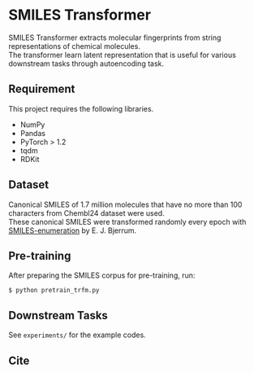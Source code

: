 # SMILES Transformer

SMILES Transformer extracts molecular fingerprints from string representations of chemical molecules.  
The transformer learn latent representation that is useful for various downstream tasks through autoencoding task.

## Requirement
This project requires the following libraries.

- NumPy
- Pandas
- PyTorch > 1.2
- tqdm
- RDKit

## Dataset
Canonical SMILES of 1.7 million molecules that have no more than 100 characters from Chembl24 dataset were used.  
These canonical SMILES were transformed randomly every epoch with [SMILES-enumeration](https://github.com/EBjerrum/SMILES-enumeration) by E. J. Bjerrum.  

## Pre-training
After preparing the SMILES corpus for pre-training, run:

```
$ python pretrain_trfm.py
```

## Downstream Tasks
See `experiments/` for the example codes.

## Cite